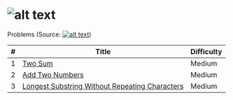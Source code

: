 
![alt text](https://raw.githubusercontent.com/lvncnt/Leetcode-OJ/master/Logo/logo.png "Logo")
========


Problems (Source: [![alt text](https://raw.githubusercontent.com/lvncnt/Leetcode-OJ/master/Logo/LeetCodeLogo.png "Leetcode")][0]) 

| #                 | Title           | Difficulty   
| :-------------:   |-------------    | -----|
| 1                 | [Two Sum][1]               | Medium  
| 2                 | [Add Two Numbers][2]        |  Medium  
| 3                 | [Longest Substring Without Repeating Characters][2]      |    Medium  

[0]: http://leetcode.com/
[1]: https://oj.leetcode.com/problems/two-sum/
[2]: https://oj.leetcode.com/problems/add-two-numbers/
[3]: https://oj.leetcode.com/problems/longest-substring-without-repeating-characters/




